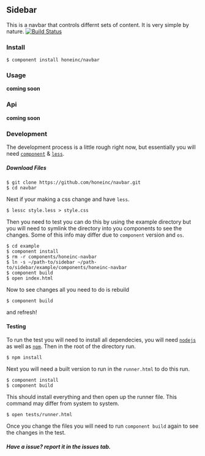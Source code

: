 ## Sidebar

This is a navbar that controls differnt sets of content. It is very simple by nature. 
[![Build Status](https://travis-ci.org/honeinc/navbar.svg?branch=master)](https://travis-ci.org/honeinc/navbar)

### Install

    $ component install honeinc/navbar

### Usage

__coming soon__

### Api

__coming soon__

### Development

The development process is a little rough right now, but essentially you will need [`component`](https://github.com/component/component) & [`less`](https://github.com/less/less.js).

##### Download Files

    $ git clone https://github.com/honeinc/navbar.git
    $ cd navbar

Next if your making a css change and have `less`.

    $ lessc style.less > style.css

Then you need to test you can do this by using the example directory but you will need to symlink the directory into you components to see the changes. Some of this info may differ due to `component` version and `os`.

    $ cd example
    $ component install
    $ rm -r components/honeinc-navbar 
    $ ln -s ~/path-to/sidebar ~/path-to/sidebar/example/components/honeinc-navbar
    $ component build
    $ open index.html

Now to see changes all you need to do is rebuild

    $ component build

and refresh!

#### Testing

To run the test you will need to install all dependecies, you will need [`nodejs`](http://nodejs.org) as well as [`npm`](http://npmjs.org). Then in the root of the directory run.

    $ npm install

Next you will need a built version to run in the `runner.html` to do this run.

    $ component install
    $ component build

This should install everything and then open up the runner file. This command may differ from system to system.

    $ open tests/runner.html

Once you change the files you will need to run `component build` again to see the changes in the test.

##### Have a issue? report it in the issues tab.
